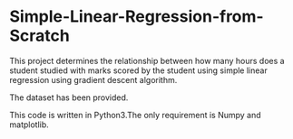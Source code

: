 # Simple-Linear-Regression-from-Scratch

This project determines the relationship between how many hours does a student studied with marks scored by the student using simple linear regression using gradient descent algorithm.

The dataset has been provided.

This code is written in Python3.The only requirement is Numpy and matplotlib.
